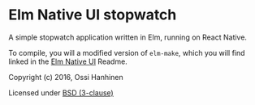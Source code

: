 # Elm Native UI stopwatch

A simple stopwatch application written in Elm, running on React Native.

To compile, you will a modified version of `elm-make`, which you will find linked in the [Elm Native UI](https://github.com/elm-native-ui/elm-native-ui) Readme.



Copyright (c) 2016, Ossi Hanhinen

Licensed under [BSD (3-clause)](LICENSE)
